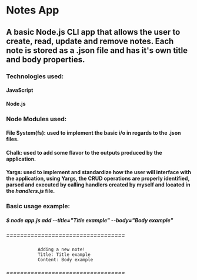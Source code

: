 # Notes App
## A basic Node.js CLI app that allows the user to create, read, update and remove notes. Each note is stored as a .json file and has it's own title and body properties.

### Technologies used:
#### JavaScript
#### Node.js

### Node Modules used:
#### File System(fs): used to implement the basic i/o in regards to the .json files.
#### Chalk: used to add some flavor to the outputs produced by the application.
#### Yargs: used to implement and standardize how the user will interface with the application, using Yargs, the CRUD operations are properly identified, parsed and executed by calling handlers created by myself and located in the _handlers.js_ file.

### Basic usage example:
##### $ node app.js add --title="Title example" --body="Body example"
##### ==================================
                Adding a new note!        
                Title: Title example      
                Content: Body example     
##### ================================== 
